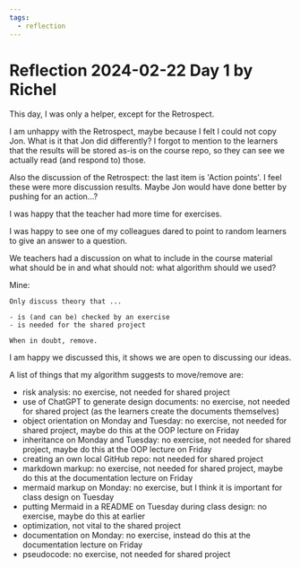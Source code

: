 ```yaml
---
tags:
  - reflection
---
```


# Reflection 2024-02-22 Day 1 by Richel

This day, I was only a helper, except for the Retrospect.

I am unhappy with the Retrospect, maybe because I felt I could
not copy Jon. What is it that Jon did differently?
I forgot to mention to the learners that the results will be
stored as-is on the course repo, so they can see we actually
read (and respond to) those.

Also the discussion of the Retrospect: the last item is 'Action points'.
I feel these were more discussion results. Maybe Jon would have
done better by pushing for an action...?

I was happy that the teacher had more time for exercises.

I was happy to see one of my colleagues dared to point to random learners
to give an answer to a question.

We teachers had a discussion on what to include in the course material
what should be in and what should not: what algorithm should we used?

Mine:

```text
Only discuss theory that ...

- is (and can be) checked by an exercise
- is needed for the shared project

When in doubt, remove.
```

I am happy we discussed this, it shows we are open to discussing our ideas.

A list of things that my algorithm suggests to move/remove are:

- risk analysis: no exercise, not needed for shared project
- use of ChatGPT to generate design documents: no exercise,
  not needed for shared project (as the learners create the
  documents themselves)
- object orientation on Monday and Tuesday:
  no exercise, not needed for shared project,
  maybe do this at the OOP lecture on Friday
- inheritance on Monday and Tuesday:
  no exercise, not needed for shared project,
  maybe do this at the OOP lecture on Friday
- creating an own local GitHub repo: not needed for shared project
- markdown markup: no exercise, not needed for shared project,
  maybe do this at the documentation lecture on Friday
- mermaid markup on Monday: no exercise,
  but I think it is important for class design on Tuesday
- putting Mermaid in a README on Tuesday during class design:
  no exercise, maybe do this at earlier
- optimization, not vital to the shared project
- documentation on Monday: no exercise,
  instead do this at the documentation lecture on Friday
- pseudocode: no exercise, not needed for shared project
